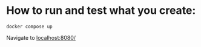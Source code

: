 # How to run and test what you create:

```text
docker compose up
```

Navigate to [localhost:8080/](localhost:8080/)
